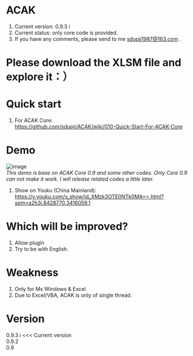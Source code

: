 ﻿# ACAK
1. Current version: 0.9.3 i
2. Current status: only core code is provided.
3. If you have any comments, please send to me sdupjj1987@163.com . 

# Please download the XLSM file and explore it：）

# Quick start
1. For ACAK Core:  
https://github.com/sdupjj/ACAK/wiki/010-Quick-Start-For-ACAK-Core

# Demo
 ![image](https://github.com/sdupjj/ACAK/blob/master/screenshots/20181224%20DEMO%2001.jpg)  
*This demo is base on ACAK Core 0.9 and some other codes. Only Core 0.9 can not make it work. I will release related codes a little later.*   
1. Show on Youku (China Mainland):  
https://v.youku.com/v_show/id_XMzk3OTE0NTk0MA==.html?spm=a2h3j.8428770.3416059.1  

# Which will be improved?
1. Allow plugin
2. Try to be with English.

# Weakness
1. Only for Ms Windows & Excel
2. Due to Excel/VBA, ACAK is only of single thread.

# Version
0.9.3 i  <<< Current version  
0.9.2  
0.9  
